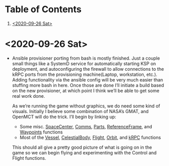 
# Table of Contents

1.  [<span class="timestamp-wrapper"><span class="timestamp">&lt;2020-09-26 Sat&gt;</span></span>](#org77e4543)



<a id="org77e4543"></a>

# <span class="timestamp-wrapper"><span class="timestamp">&lt;2020-09-26 Sat&gt;</span></span>

-   Ansible provisioner porting from bash is mostly finished. Just a couple small things like a SystemD service for automatically starting KSP on deployment, and autoconfiguring the firewall to allow connections to the kRPC ports from the provisioning machine(Laptop, workstation, etc.). Adding functionality via the ansible config will be very much easier than stuffing more bash in here. Once those are done I&rsquo;ll initiate a build based on the new provisioner, at which point I think we&rsquo;ll be able to get some real work done.
    
    As we&rsquo;re running the game without graphics, we do need some kind of visuals. Initially I believe some combination of NASA&rsquo;s GMAT, and OpenMCT will do the trick. I&rsquo;ll begin by linking up:
    
    -   Some misc. [SpaceCenter](https://krpc.github.io/krpc/python/api/space-center/space-center.html), [Comms](https://krpc.github.io/krpc/python/api/space-center/comms.html), [Parts](https://krpc.github.io/krpc/python/api/space-center/parts.html), [ReferenceFrame](https://krpc.github.io/krpc/python/api/space-center/reference-frame.html), and [Waypoints](https://krpc.github.io/krpc/python/api/space-center/waypoints.html) functions
    -   Most of the [Vessel](https://krpc.github.io/krpc/python/api/space-center/vessel.html), [CelestialBody](https://krpc.github.io/krpc/python/api/space-center/vessel.html), [Flight](https://krpc.github.io/krpc/python/api/space-center/flight.html), [Orbit](https://krpc.github.io/krpc/python/api/space-center/orbit.html), and [kRPC](https://krpc.github.io/krpc/python/api/krpc/krpc.html) functions
    
    This should all give a pretty good picture of what is going on in the game so we can begin flying and experimenting with the Control and Flight functions.

